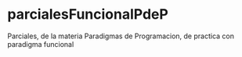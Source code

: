 # parcialesFuncionalPdeP
Parciales, de la materia Paradigmas de Programacion, de practica con paradigma funcional
